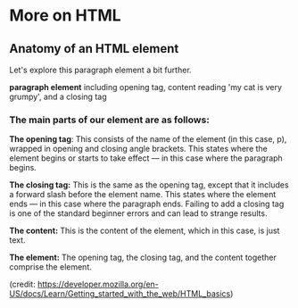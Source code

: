# More on HTML

 ## Anatomy of an HTML element

Let's explore this paragraph element a bit further.

**paragraph element** including opening tag, content reading 'my cat is very grumpy', and a closing tag

### The main parts of our element are as follows:

**The opening tag**: This consists of the name of the element (in this case, p), wrapped in opening and closing angle brackets. This states where the element begins or starts to take effect — in this case where the paragraph begins.

**The closing tag:** This is the same as the opening tag, except that it includes a forward slash before the element name. This states where the element ends — in this case where the paragraph ends. Failing to add a closing tag is one of the standard beginner errors and can lead to strange results.

**The content:** This is the content of the element, which in this case, is just text.

**The element:** The opening tag, the closing tag, and the content together comprise the element.

(credit: https://developer.mozilla.org/en-US/docs/Learn/Getting_started_with_the_web/HTML_basics)
